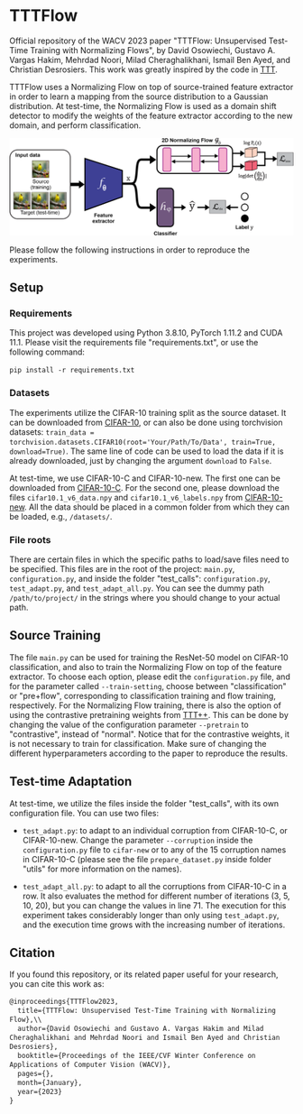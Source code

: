 # TTTFlow

Official repository of the WACV 2023 paper "TTTFlow: Unsupervised Test-Time Training with Normalizing Flows", by David Osowiechi, Gustavo A. Vargas Hakim, Mehrdad Noori, Milad Cheraghalikhani, Ismail Ben Ayed, and Christian Desrosiers.
This work was greatly inspired by the code in [TTT](https://github.com/yueatsprograms/ttt_cifar_release).

TTTFlow uses a Normalizing Flow on top of source-trained feature extractor in order to learn a mapping from the source distribution to a Gaussian distribution. At test-time, the Normalizing Flow is used as a domain shift detector to modify the weights of the feature extractor according to the new domain, and perform classification. 

![Diagram](https://github.com/GustavoVargasHakim/TTTFlow/blob/master/TTTFlow.png)

Please follow the following instructions in order to reproduce the experiments.

## Setup 

### Requirements

This project was developed using Python 3.8.10, PyTorch 1.11.2 and CUDA 11.1. Please visit the requirements
file "requirements.txt", or use the following command:

`pip install -r requirements.txt`

### Datasets

The experiments utilize the CIFAR-10 training split as the source dataset. It can be downloaded from 
[CIFAR-10](https://www.cs.toronto.edu/~kriz/cifar-10-python.tar.gz), or can also be done using torchvision
datasets: `train_data = torchvision.datasets.CIFAR10(root='Your/Path/To/Data', train=True, download=True)`.
The same line of code can be used to load the data if it is already downloaded, just by changing the
argument `download` to `False`.

At test-time, we use CIFAR-10-C and CIFAR-10-new. The first one can be downloaded from [CIFAR-10-C](
https://zenodo.org/record/2535967#.YzHFMXbMJPY). For the second one, please download the files 
`cifar10.1_v6_data.npy` and `cifar10.1_v6_labels.npy` from [CIFAR-10-new](https://github.com/modestyachts/CIFAR-10.1/tree/master/datasets).
All the data should be placed in a common folder from which they can be loaded, e.g., `/datasets/`.

### File roots

There are certain files in which the specific paths to load/save files need to be specified. This files are in the root of the project: `main.py`, `configuration.py`, and inside the folder "test_calls": `configuration.py`, `test_adapt.py`, and `test_adapt_all.py`. You can see the dummy path `/path/to/project/` in the strings where you should change to your actual path.

## Source Training

The file `main.py` can be used for training the ResNet-50 model on CIFAR-10 classification, and also to train the Normalizing Flow on top of the feature extractor. To choose each option, please edit the `configuration.py` file, and for the parameter called `--train-setting`, choose between "classification" or "pre+flow", corresponding to classification training and flow training, respectively. For the Normalizing Flow training, there is also the option of using the contrastive pretraining weights from [TTT++](https://github.com/vita-epfl/ttt-plus-plus). This can be done by changing the value of the configuration parameter `--pretrain` to "contrastive", instead of "normal". Notice that for the contrastive weights, it is not necessary to train for classification. Make sure of changing the different hyperparameters according to the paper to reproduce the results. 

## Test-time Adaptation

At test-time, we utilize the files inside the folder "test_calls", with its own configuration file. You can use two files:

- `test_adapt.py`: to adapt to an individual corruption from CIFAR-10-C, or CIFAR-10-new. Change the parameter `--corruption` inside the `configuration.py` file to `cifar-new` or to any of the 15 corruption names in CIFAR-10-C (please see the file `prepare_dataset.py` inside folder "utils" for more information on the names).

- `test_adapt_all.py`: to adapt to all the corruptions from CIFAR-10-C in a row. It also evaluates the method for different number of iterations (3, 5, 10, 20), but you can change the values in line 71. The execution for this experiment takes considerably longer than only using `test_adapt.py`, and the execution time grows with the increasing number of iterations. 

## Citation

If you found this repository, or its related paper useful for your research, you can cite this work as:

```
@inproceedings{TTTFlow2023,
  title={TTTFlow: Unsupervised Test-Time Training with Normalizing Flow},\\
  author={David Osowiechi and Gustavo A. Vargas Hakim and Milad Cheraghalikhani and Mehrdad Noori and Ismail Ben Ayed and Christian Desrosiers},
  booktitle={Proceedings of the IEEE/CVF Winter Conference on Applications of Computer Vision (WACV)},
  pages={},
  month={January},
  year={2023}
}
```

